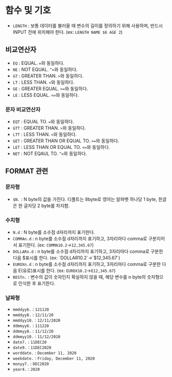 # 함수 및 기호

- `LENGTH` : 보통 데이터를 불러올 때 변수의 길이를 정의하기 위해 사용하며, 반드시 INPUT 전에 위치해야 한다. (ex: `LENGTH NAME $6 AGE 2`)


## 비교연산자
- `EQ` : EQUAL. `=`와 동일하다.
- `NE` : NOT EQUAL. `^=`와 동일하다.
- `GT` : GREATER THAN. `>`와 동일하다.
- `LT` : LESS THAN. `<`와 동일하다.
- `GE` : GREATER EQUAL. `>=`와 동일하다.
- `LE` : LESS EQUAL. `<=`와 동일하다.

### 문자 비교연산자
- `EQT` : EQUAL TO. `=`와 동일하다.
- `GTT` : GREATER THAN. `>`와 동일하다.
- `LTT` : LESS THAN. `<`와 동일하다.
- `GET` : GREATER THAN OR EQUAL TO. `>=`와 동일하다.
- `LET` : LESS THAN OR EQUAL TO. `<=`와 동일하다.
- `NET` : NOT EQAUL TO. `^=`와 동일하다.

## FORMAT 관련
### 문자형
- `$N.` : N byte의 값을 가진다. 디폴트는 8byte로 영어는 알파벳 하나당 1 byte, 한글은 한 글자당 2 byte를 차지함.

### 수치형
- `N.d` : N byte를 소수점 d자리까지 표기한다.
- `COMMAn.d` : n byte를 소수점 d자리까지 표기하고, 3자리마다 comma로 구분지어서 표기한다. (ex: `COMMA10.2`->`12,345.67`)
- `DOLLARn.d` : n byte를 소수점 d자리까지 표기하고, 3자리마다 comma로 구분한 다음 $표시를 한다. (ex: `DOLLAR10.2`->`$12,345.67`)
- `EUROXn.d` : n byte를 소수점 d자리까지 표기하고, 3자리마다 comma로 구분한 다음 E(유로)표시를 한다. (ex: `EUROX10.2`->`E12,345.67`)
- `BESTn.` : 변수의 값이 숫자인지 확실하지 않을 때, 해당 변수를 n byte의 숫자형으로 인식한 후 표기한다.

### 날짜형
- `mmddyy6.` : `121120`
- `mmddyy8.` : `12/11/20`
- `mmddyy10.` : `12/11/2020`
- `ddmmyy6.` : `111220`
- `ddmmyy8.` : `11/12/20`
- `ddmmyy10.` : `11/12/2020`
- `date7.` : `11DEC20`
- `date9.` : `11DEC2020`
- `worddate.` : `December 11, 2020`
- `weekdate.` : `Friday, December 11, 2020`
- `monyy7.` : `DEC2020`
- `year4.` : `2020`

